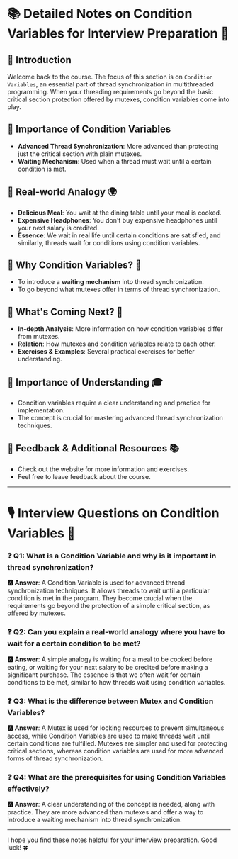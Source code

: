 # 📚 Detailed Notes on Condition Variables for Interview Preparation 📝

## 📌 Introduction
Welcome back to the course. The focus of this section is on `Condition Variables`, an essential part of thread synchronization in multithreaded programming. When your threading requirements go beyond the basic critical section protection offered by mutexes, condition variables come into play.

## 📌 Importance of Condition Variables
- **Advanced Thread Synchronization**: More advanced than protecting just the critical section with plain mutexes.
- **Waiting Mechanism**: Used when a thread must wait until a certain condition is met.
  
## 📌 Real-world Analogy 🌍
- **Delicious Meal**: You wait at the dining table until your meal is cooked.
- **Expensive Headphones**: You don't buy expensive headphones until your next salary is credited.
- **Essence**: We wait in real life until certain conditions are satisfied, and similarly, threads wait for conditions using condition variables.

## 📌 Why Condition Variables? 🤔
- To introduce a **waiting mechanism** into thread synchronization.
- To go beyond what mutexes offer in terms of thread synchronization.
  
## 📌 What's Coming Next? 📣
- **In-depth Analysis**: More information on how condition variables differ from mutexes.
- **Relation**: How mutexes and condition variables relate to each other.
- **Exercises & Examples**: Several practical exercises for better understanding.

## 📌 Importance of Understanding 🎓
- Condition variables require a clear understanding and practice for implementation.
- The concept is crucial for mastering advanced thread synchronization techniques.
  
## 📌 Feedback & Additional Resources 📚
- Check out the website for more information and exercises.
- Feel free to leave feedback about the course.

---

# 🎙️ Interview Questions on Condition Variables 🤔

### ❓ Q1: What is a Condition Variable and why is it important in thread synchronization?
   **🅰️ Answer**: A Condition Variable is used for advanced thread synchronization techniques. It allows threads to wait until a particular condition is met in the program. They become crucial when the requirements go beyond the protection of a simple critical section, as offered by mutexes.
  
### ❓ Q2: Can you explain a real-world analogy where you have to wait for a certain condition to be met?
   **🅰️ Answer**: A simple analogy is waiting for a meal to be cooked before eating, or waiting for your next salary to be credited before making a significant purchase. The essence is that we often wait for certain conditions to be met, similar to how threads wait using condition variables.

### ❓ Q3: What is the difference between Mutex and Condition Variables?
   **🅰️ Answer**: A Mutex is used for locking resources to prevent simultaneous access, while Condition Variables are used to make threads wait until certain conditions are fulfilled. Mutexes are simpler and used for protecting critical sections, whereas condition variables are used for more advanced forms of thread synchronization.

### ❓ Q4: What are the prerequisites for using Condition Variables effectively?
   **🅰️ Answer**: A clear understanding of the concept is needed, along with practice. They are more advanced than mutexes and offer a way to introduce a waiting mechanism into thread synchronization.

---  
I hope you find these notes helpful for your interview preparation. Good luck! 🍀  
